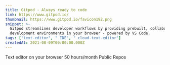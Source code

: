 ```yaml
---
title: Gitpod - Always ready to code
link: https://www.gitpod.io/
thumbnail: https://www.gitpod.io/favicon192.png
snippet: >-
  Gitpod streamlines developer workflows by providing prebuilt, collaborative
  development environments in your browser - powered by VS Code.
tags: ["text-editor", " IDE", " cloud-text-editor"]
createdAt: 2021-08-09T00:00:00.000Z
---
```

Text editor on your browser
50 hours/month
Public Repos